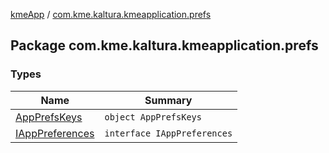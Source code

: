[kmeApp](../index.md) / [com.kme.kaltura.kmeapplication.prefs](./index.md)

## Package com.kme.kaltura.kmeapplication.prefs

### Types

| Name | Summary |
|---|---|
| [AppPrefsKeys](-app-prefs-keys.md) | `object AppPrefsKeys` |
| [IAppPreferences](-i-app-preferences/index.md) | `interface IAppPreferences` |
